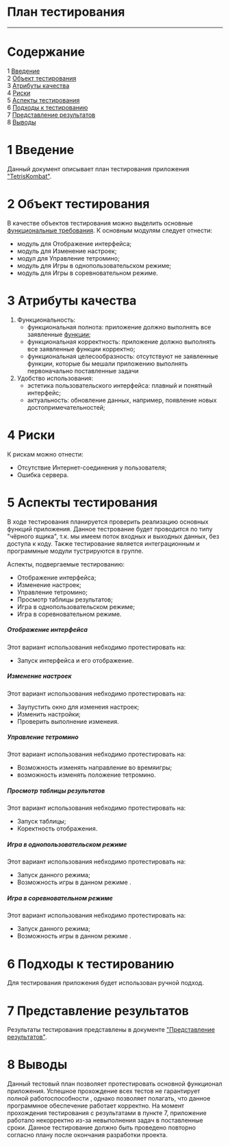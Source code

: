 
# План тестирования  
---

# Содержание  
1 [Введение](#introduction)  
2 [Объект тестирования](#items)  
3 [Атрибуты качества](#quality)  
4 [Риски](#risk)  
5 [Аспекты тестирования](#features)  
6 [Подходы к тестированию](#approach)  
7 [Представление результатов](#pass)  
8 [Выводы](#conclusion)  

<a name="introduction"/>  

# 1 Введение  

Данный документ описывает план тестирования приложения ["TetrisKombat"](https://github.com/yezhidal/tetris-kombat).

<a name="items"/>  

# 2 Объект тестирования  

В качестве объектов тестирования можно выделить основные [функциональные требования](../TestsResults.md). К основным модулям следует отнести: 
* модуль для Отображение интерфейса;  
* модуль для Изменение настроек;  
* модул для Управление тетромино;  
* модуль для Игры в однопользовательском режиме;   
* модуль для Игры в соревновательном режиме.

<a name="quality"/>  

# 3 Атрибуты качества  

1. Функциональность:  
    - функциональная полнота: приложение должно выполнять все заявленные [функции](https://github.com/yezhidal/tetris-kombat/blob/master/docs/uml/activity/activity.md);
    - функциональная корректность: приложение должно выполнять все заявленные функции корректно;  
    - функциональная целесообразность: отсутствуют не заявленные функции, которые бы мешали приложению выполнять первоначально поставленные задачи
2. Удобство использования:  
    - эстетика пользовательского интерфейса: плавный и понятный интерфейс;  
    - актуальность: обновление данных, например, появление новых достопримечательностей;  

<a name="risk"/>  

# 4 Риски  

К рискам можно отнести:  
* Отсутствие Интернет-соединения у пользователя;  
* Ошибка сервера.  

<a name="features"/>  

# 5 Аспекты тестирования  

В ходе тестирования планируется проверить реализацию основных функций приложения. Данное тестрование будет проводится по типу "чёрного ящика", т.к. мы имеем поток входных и выходных данных, без доступа к коду. Также тестирование является интеграционным и программные модули тустрируются в группе.

Аспекты, подвергаемые тестированию:  
* Отображение интерфейса;  
* Изменение настроек;  
* Управление тетромино;  
* Просмотр таблицы результатов;  
* Игра в однопользовательском режиме;  
* Игра в соревновательном режиме.  

##### Отображение интерфейса 
Этот вариант использования небходимо протестировать на:  
* Запуск интерфейса и его отображение.

##### Изменение настроек
Этот вариант использования небходимо протестировать на:  
* Заупустить окно для изменеия настроек;  
* Изменить настройки;  
* Проверить выполнение изменеия.  

##### Управление тетромино 
Этот вариант использования небходимо протестировать на:  
* Возможность изменять направление во времяигры;  
* возможность изменять положение тетромино.  

##### Просмотр таблицы результатов
Этот вариант использования небходимо протестировать на:  
* Запуск таблицы;  
* Коректность отображения.  

##### Игра в однопользовательском режиме  
Этот вариант использования небходимо протестировать на:  
* Запуск данного режима;  
* Возможность игры в данном режиме .  

##### Игра в соревновательном режиме 
Этот вариант использования небходимо протестировать на:  
* Запуск данного режима;  
* Возможность игры в данном режиме .  


<a name="approach"/>  

# 6 Подходы к тестированию  

Для тестирования приложения будет использован ручной подход.  

<a name="pass"/>  

# 7 Представление результатов  

Результаты тестирования представлены в документе ["Представление результатов"](../TestsResults.md).  

<a name="conclusion"/>  

# 8 Выводы  

Данный тестовый план позволяет протестировать основной функционал приложения. Успешное прохождение всех тестов не гарантирует полной работоспособности , однако позволяет полагать, что данное программное обеспечение работает корректно. На момент прохождения тестирования с результатами в пункте 7, приложение работало некорректно из-за невыполнения задач в поставленные сроки. Данное тестирование должно быть проведено повторно согласно плану после окончания разработки проекта.
